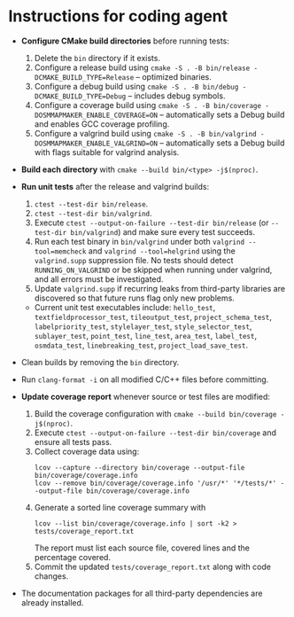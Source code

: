 # Instructions for coding agent

- **Configure CMake build directories** before running tests:
  1. Delete the `bin` directory if it exists.
  2. Configure a release build using `cmake -S . -B bin/release -DCMAKE_BUILD_TYPE=Release` – optimized binaries.
  3. Configure a debug build using `cmake -S . -B bin/debug -DCMAKE_BUILD_TYPE=Debug` – includes debug symbols.
  4. Configure a coverage build using `cmake -S . -B bin/coverage -DOSMMAPMAKER_ENABLE_COVERAGE=ON` – automatically sets a Debug build and enables GCC coverage profiling.
  5. Configure a valgrind build using `cmake -S . -B bin/valgrind -DOSMMAPMAKER_ENABLE_VALGRIND=ON` – automatically sets a Debug build with flags suitable for valgrind analysis.

- **Build each directory** with `cmake --build bin/<type> -j$(nproc)`.

- **Run unit tests** after the release and valgrind builds:
  1. `ctest --test-dir bin/release`.
  2. `ctest --test-dir bin/valgrind`.
  3. Execute `ctest --output-on-failure --test-dir bin/release` (or `--test-dir bin/valgrind`) and make sure every test succeeds.
  4. Run each test binary in `bin/valgrind` under both `valgrind --tool=memcheck` and `valgrind --tool=helgrind` using the `valgrind.supp` suppression file. No tests should detect `RUNNING_ON_VALGRIND` or be skipped when running under valgrind, and all errors must be investigated.
  5. Update `valgrind.supp` if recurring leaks from third-party libraries are discovered so that future runs flag only new problems.
  - Current unit test executables include:
    `hello_test`, `textfieldprocessor_test`, `tileoutput_test`,
    `project_schema_test`, `labelpriority_test`, `stylelayer_test`,
    `style_selector_test`, `sublayer_test`, `point_test`, `line_test`,
    `area_test`, `label_test`, `osmdata_test`, `linebreaking_test`,
    `project_load_save_test`.

- Clean builds by removing the `bin` directory.
- Run `clang-format -i` on all modified C/C++ files before committing.
- **Update coverage report** whenever source or test files are modified:
  1. Build the coverage configuration with `cmake --build bin/coverage -j$(nproc)`.
  2. Execute `ctest --output-on-failure --test-dir bin/coverage` and ensure all tests pass.
  3. Collect coverage data using:
     ```
     lcov --capture --directory bin/coverage --output-file bin/coverage/coverage.info
     lcov --remove bin/coverage/coverage.info '/usr/*' '*/tests/*' --output-file bin/coverage/coverage.info
     ```
  4. Generate a sorted line coverage summary with
     ```
     lcov --list bin/coverage/coverage.info | sort -k2 > tests/coverage_report.txt
     ```
     The report must list each source file, covered lines and the percentage covered.
  5. Commit the updated `tests/coverage_report.txt` along with code changes.
- The documentation packages for all third-party dependencies are already installed.
